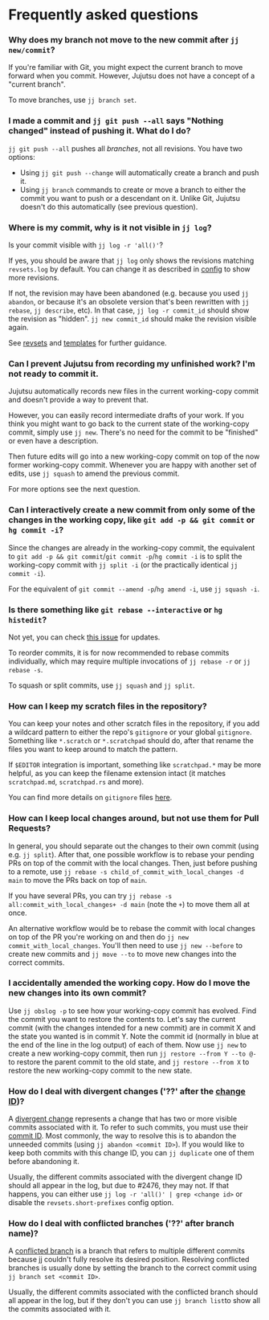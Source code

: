 # Frequently asked questions

### Why does my branch not move to the new commit after `jj new/commit`?

If you're familiar with Git, you might expect the current branch to move forward
when you commit. However, Jujutsu does not have a concept of a "current branch".

To move branches, use `jj branch set`.

### I made a commit and `jj git push --all` says "Nothing changed" instead of pushing it. What do I do?

`jj git push --all` pushes all _branches_, not all revisions. You have two
options:

* Using `jj git push --change` will automatically create a branch and push it.
* Using `jj branch` commands to create or move a branch to either the commit
  you want to push or a descendant on it. Unlike Git, Jujutsu doesn't do this
  automatically (see previous question).

### Where is my commit, why is it not visible in `jj log`?

Is your commit visible with `jj log -r 'all()'`?

If yes, you should be aware that `jj log` only shows the revisions matching
`revsets.log` by default. You can change it as described in [config] to show
more revisions.

If not, the revision may have been abandoned (e.g. because you
used `jj abandon`, or because it's an obsolete version that's been rewritten
with `jj rebase`, `jj describe`, etc). In that case, `jj log -r commit_id`
should show the revision as "hidden". `jj new commit_id` should make the
revision visible again.

See [revsets] and [templates] for further guidance.

### Can I prevent Jujutsu from recording my unfinished work? I'm not ready to commit it.

Jujutsu automatically records new files in the current working-copy commit and
doesn't provide a way to prevent that.

However, you can easily record intermediate drafts of your work. If you think
you might want to go back to the current state of the working-copy commit,
simply use `jj new`. There's no need for the commit to be "finished" or even
have a description.

Then future edits will go into a new working-copy commit on top of the now
former working-copy commit. Whenever you are happy with another set of edits,
use `jj squash` to amend the previous commit.

For more options see the next question.

### Can I interactively create a new commit from only some of the changes in the working copy, like `git add -p && git commit` or `hg commit -i`?

Since the changes are already in the working-copy commit, the equivalent to
`git add -p && git commit`/`git commit -p`/`hg commit -i` is to split the
working-copy commit with `jj split -i` (or the practically identical
`jj commit -i`).

For the equivalent of `git commit --amend -p`/`hg amend -i`, use `jj squash -i`.

### Is there something like `git rebase --interactive` or `hg histedit`?

Not yet, you can check [this issue] for updates.

To reorder commits, it is for now recommended to rebase commits individually,
which may require multiple invocations of `jj rebase -r` or `jj rebase -s`.

To squash or split commits, use `jj squash` and `jj split`.

### How can I keep my scratch files in the repository?

You can keep your notes and other scratch files in the repository, if you add
a wildcard pattern to either the repo's `gitignore` or your global `gitignore`.
Something like `*.scratch` or `*.scratchpad` should do, after that rename the
files you want to keep around to match the pattern.

If `$EDITOR` integration is important, something like `scratchpad.*` may be more
helpful, as you can keep the filename extension intact (it
matches `scratchpad.md`, `scratchpad.rs` and more).

You can find more details on `gitignore` files [here][gitignore].

### How can I keep local changes around, but not use them for Pull Requests?

In general, you should separate out the changes to their own commit (using
e.g. `jj split`). After that, one possible workflow is to rebase your pending
PRs on top of the commit with the local changes. Then, just before pushing to a
remote, use `jj rebase -s child_of_commit_with_local_changes -d main` to move
the PRs back on top of `main`.

If you have several PRs, you can
try `jj rebase -s all:commit_with_local_changes+ -d main`
(note the `+`) to move them all at once.

An alternative workflow would be to rebase the commit with local changes on
top of the PR you're working on and then do `jj new commit_with_local_changes`.
You'll then need to use `jj new --before` to create new commits
and `jj move --to`
to move new changes into the correct commits.

### I accidentally amended the working copy. How do I move the new changes into its own commit?

Use `jj obslog -p` to see how your working-copy commit has evolved. Find the
commit you want to restore the contents to. Let's say the current commit (with
the changes intended for a new commit) are in commit X and the state you wanted
is in commit Y. Note the commit id (normally in blue at the end of the line in
the log output) of each of them. Now use `jj new` to create a new working-copy
commit, then run `jj restore --from Y --to @-` to restore the parent commit
to the old state, and `jj restore --from X` to restore the new working-copy
commit to the new state.

### How do I deal with divergent changes ('??' after the [change ID][glossary_change_id])?

A [divergent change][glossary_divergent_change] represents a change that has two
or more visible commits associated with it. To refer to such commits, you must
use their [commit ID][glossary_commit_id]. Most commonly, the way to resolve
this is to abandon the unneeded commits (using `jj abandon <commit ID>`). If you
would like to keep both commits with this change ID, you can `jj duplicate` one
of them before abandoning it.

Usually, the different commits associated with the divergent change ID should all
appear in the log, but due to #2476, they may not. If that happens, you can
either use `jj log -r 'all()' | grep <change id>` or disable the
`revsets.short-prefixes` config option.

### How do I deal with conflicted branches ('??' after branch name)?

A [conflicted branch][branches_conflicts] is a branch that refers to multiple
different commits because jj couldn't fully resolve its desired position.
Resolving conflicted branches is usually done by setting the branch to the
correct commit using `jj branch set <commit ID>`.

Usually, the different commits associated with the conflicted branch should all
appear in the log, but if they don't you can use `jj branch list`to show all the
commits associated with it.

[branches_conflicts]: branches.md#conflicts

[config]: config.md

[gitignore]: https://git-scm.com/docs/gitignore

[glossary_change_id]: glossary.md#change-id

[glossary_commit_id]: glossary.md#commit-id

[glossary_divergent_change]: glossary.md#divergent-change

[revsets]: revsets.md

[templates]: templates.md

[this issue]: https://github.com/martinvonz/jj/issues/1531
